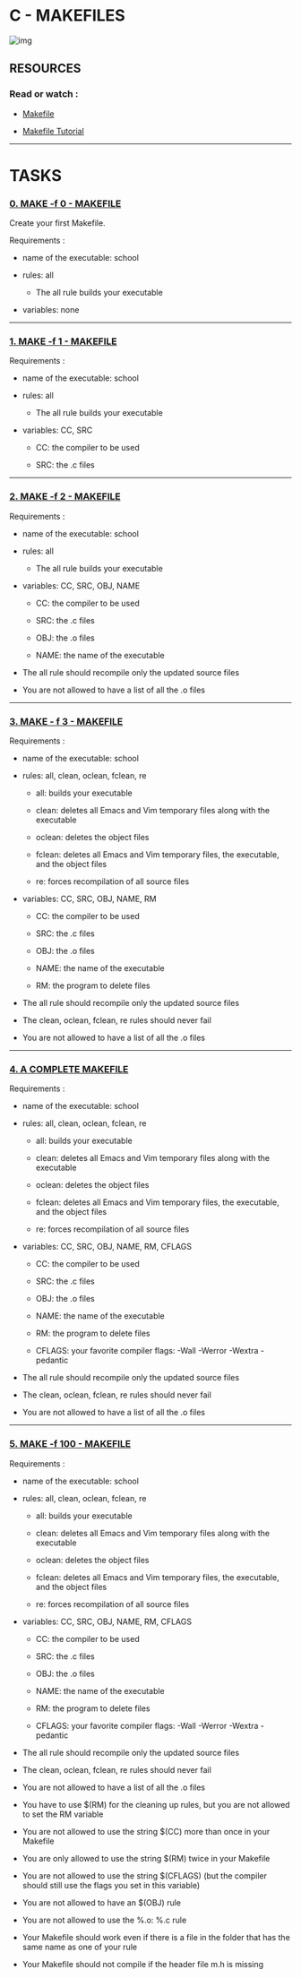 # C - MAKEFILES

![img](https://res.cloudinary.com/practicaldev/image/fetch/s--QQoKKPdY--/c_imagga_scale,f_auto,fl_progressive,h_420,q_auto,w_1000/https://dev-to-uploads.s3.amazonaws.com/i/0t3fdxw9v0iy0aw44fil.png)

## RESOURCES

### Read or watch : 

- [Makefile](https://intranet.hbtn.io/rltoken/OPQoR8DQTSqs9jEKsgCqRw)

- [Makefile Tutorial](https://intranet.hbtn.io/rltoken/OXlC1NnImsC2c4zz3vnHIA)

------------------------------

 # TASKS


### [0. MAKE -f 0 - MAKEFILE](https://github.com/MathieuMorel62/holbertonschool-low_level_programming/blob/master/makefiles/0-Makefile)

Create your first Makefile.
  
Requirements :

  - name of the executable: school
		
  - rules: all
		
    - The all rule builds your executable
		
  - variables: none

----------------------------

### [1. MAKE -f 1 - MAKEFILE](https://github.com/MathieuMorel62/holbertonschool-low_level_programming/blob/master/makefiles/1-Makefile)

Requirements :

  - name of the executable: school
		
  - rules: all

    - The all rule builds your executable
		
  - variables: CC, SRC

    - CC: the compiler to be used

    - SRC: the .c files

--------------------------------

### [2. MAKE -f 2 - MAKEFILE](https://github.com/MathieuMorel62/holbertonschool-low_level_programming/blob/master/makefiles/2-Makefile)

Requirements :

  - name of the executable: school

  - rules: all

    - The all rule builds your executable

  - variables: CC, SRC, OBJ, NAME

    - CC: the compiler to be used

    - SRC: the .c files

    - OBJ: the .o files

    - NAME: the name of the executable

  - The all rule should recompile only the updated source files

  - You are not allowed to have a list of all the .o files

--------------------------

### [3. MAKE - f 3 - MAKEFILE](https://github.com/MathieuMorel62/holbertonschool-low_level_programming/blob/master/makefiles/3-Makefile)

Requirements :

  - name of the executable: school

  - rules: all, clean, oclean, fclean, re

    - all: builds your executable

    - clean: deletes all Emacs and Vim temporary files along with the executable

    - oclean: deletes the object files

    - fclean: deletes all Emacs and Vim temporary files, the executable, and the object files

    - re: forces recompilation of all source files

  - variables: CC, SRC, OBJ, NAME, RM

    - CC: the compiler to be used

    - SRC: the .c files

    - OBJ: the .o files

    - NAME: the name of the executable

    - RM: the program to delete files

  - The all rule should recompile only the updated source files

  - The clean, oclean, fclean, re rules should never fail

  - You are not allowed to have a list of all the .o files

--------------------------------

### [4. A COMPLETE MAKEFILE](https://github.com/MathieuMorel62/holbertonschool-low_level_programming/blob/master/makefiles/4-Makefile)

Requirements : 

  - name of the executable: school

  - rules: all, clean, oclean, fclean, re

    - all: builds your executable

    - clean: deletes all Emacs and Vim temporary files along with the executable

    - oclean: deletes the object files

    - fclean: deletes all Emacs and Vim temporary files, the executable, and the object files

    - re: forces recompilation of all source files

  - variables: CC, SRC, OBJ, NAME, RM, CFLAGS

    - CC: the compiler to be used

    - SRC: the .c files

    - OBJ: the .o files

    - NAME: the name of the executable

    - RM: the program to delete files

    - CFLAGS: your favorite compiler flags: -Wall -Werror -Wextra -pedantic

  - The all rule should recompile only the updated source files

  - The clean, oclean, fclean, re rules should never fail
 
  - You are not allowed to have a list of all the .o files      

------------------------------

### [5. MAKE -f 100 - MAKEFILE](https://github.com/MathieuMorel62/holbertonschool-low_level_programming/blob/master/makefiles/100-Makefile)

Requirements :

  - name of the executable: school

  - rules: all, clean, oclean, fclean, re

    - all: builds your executable

    - clean: deletes all Emacs and Vim temporary files along with the executable

    - oclean: deletes the object files

    - fclean: deletes all Emacs and Vim temporary files, the executable, and the object files

    - re: forces recompilation of all source files

  - variables: CC, SRC, OBJ, NAME, RM, CFLAGS

    - CC: the compiler to be used

    - SRC: the .c files

    - OBJ: the .o files

    - NAME: the name of the executable

    - RM: the program to delete files

    - CFLAGS: your favorite compiler flags: -Wall -Werror -Wextra -pedantic

  - The all rule should recompile only the updated source files

  - The clean, oclean, fclean, re rules should never fail

  - You are not allowed to have a list of all the .o files

  - You have to use $(RM) for the cleaning up rules, but you are not allowed to set the RM variable

  - You are not allowed to use the string $(CC) more than once in your Makefile

  - You are only allowed to use the string $(RM) twice in your Makefile   

  - You are not allowed to use the string $(CFLAGS) (but the compiler should still use the flags you set in this variable)

  - You are not allowed to have an $(OBJ) rule

  - You are not allowed to use the %.o: %.c rule

  - Your Makefile should work even if there is a file in the folder that has the same name as one of your rule

  - Your Makefile should not compile if the header file m.h is missing        
